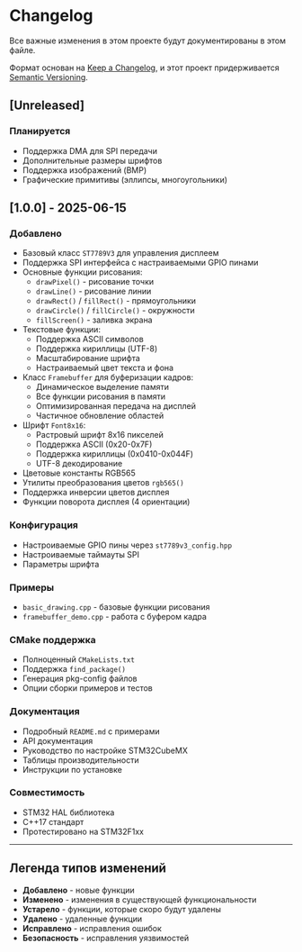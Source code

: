 # Changelog

Все важные изменения в этом проекте будут документированы в этом файле.

Формат основан на [Keep a Changelog](https://keepachangelog.com/en/1.0.0/),
и этот проект придерживается [Semantic Versioning](https://semver.org/spec/v2.0.0.html).

## [Unreleased]

### Планируется
- Поддержка DMA для SPI передачи
- Дополнительные размеры шрифтов
- Поддержка изображений (BMP)
- Графические примитивы (эллипсы, многоугольники)

## [1.0.0] - 2025-06-15

### Добавлено
- Базовый класс `ST7789V3` для управления дисплеем
- Поддержка SPI интерфейса с настраиваемыми GPIO пинами
- Основные функции рисования:
  - `drawPixel()` - рисование точки
  - `drawLine()` - рисование линии
  - `drawRect()` / `fillRect()` - прямоугольники
  - `drawCircle()` / `fillCircle()` - окружности
  - `fillScreen()` - заливка экрана
- Текстовые функции:
  - Поддержка ASCII символов
  - Поддержка кириллицы (UTF-8)
  - Масштабирование шрифта
  - Настраиваемый цвет текста и фона
- Класс `Framebuffer` для буферизации кадров:
  - Динамическое выделение памяти
  - Все функции рисования в памяти
  - Оптимизированная передача на дисплей
  - Частичное обновление областей
- Шрифт `Font8x16`:
  - Растровый шрифт 8x16 пикселей
  - Поддержка ASCII (0x20-0x7F)
  - Поддержка кириллицы (0x0410-0x044F)
  - UTF-8 декодирование
- Цветовые константы RGB565
- Утилиты преобразования цветов `rgb565()`
- Поддержка инверсии цветов дисплея
- Функции поворота дисплея (4 ориентации)

### Конфигурация
- Настроиваемые GPIO пины через `st7789v3_config.hpp`
- Настроиваемые таймауты SPI
- Параметры шрифта

### Примеры
- `basic_drawing.cpp` - базовые функции рисования
- `framebuffer_demo.cpp` - работа с буфером кадра

### CMake поддержка
- Полноценный `CMakeLists.txt`
- Поддержка `find_package()`
- Генерация pkg-config файлов
- Опции сборки примеров и тестов

### Документация
- Подробный `README.md` с примерами
- API документация
- Руководство по настройке STM32CubeMX
- Таблицы производительности
- Инструкции по установке

### Совместимость
- STM32 HAL библиотека
- C++17 стандарт
- Протестировано на STM32F1xx

---

## Легенда типов изменений

- **Добавлено** - новые функции
- **Изменено** - изменения в существующей функциональности
- **Устарело** - функции, которые скоро будут удалены
- **Удалено** - удаленные функции
- **Исправлено** - исправления ошибок
- **Безопасность** - исправления уязвимостей
